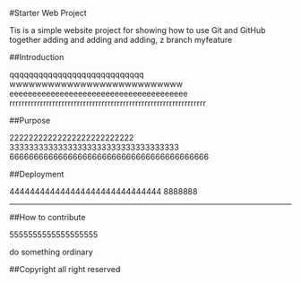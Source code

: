 #Starter Web Project 

Tis is a simple website project for
showing how to use Git and GitHub together adding and adding and adding, z branch myfeature

##Introduction

qqqqqqqqqqqqqqqqqqqqqqqqqqqq
wwwwwwwwwwwwwwwwwwwwwwwwwww
eeeeeeeeeeeeeeeeeeeeeeeeeeeeeeeeeeeeeee
rrrrrrrrrrrrrrrrrrrrrrrrrrrrrrrrrrrrrrrrrrrrrrrrrrrrrrrrrrrrrrrr

##Purpose

22222222222222222222222222
33333333333333333333333333333333333
66666666666666666666666666666666666666666

##Deployment

444444444444444444444444444444
8888888
**************

##How to contribute

5555555555555555555

do something ordinary 

##Copyright 
all right reserved
